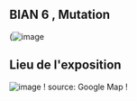 ## BIAN 6 , Mutation ## 
(![image](https://user-images.githubusercontent.com/112189073/220954985-75c68cf6-3354-4daa-a19c-22b8fe3ae6f7.png)

## Lieu de l'exposition ##
![image](https://user-images.githubusercontent.com/112189073/220955620-90c50643-2912-4ae0-b87f-497656d41033.png)
! source: Google Map !

